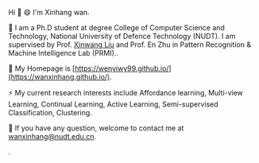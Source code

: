 Hi 👋
😄 I'm Xinhang wan.

🔭 I am a Ph.D student at degree College of Computer Science and Technology, National University of Defence Technology (NUDT).  I am supervised by Prof. [Xinwang Liu](https://xinwangliu.github.io/) and Prof. En Zhu in Pattern Recognition & Machine Intelligence Lab (PRMI)..

🌱 My Homepage is [https://wenyiwy99.github.io/](https://wanxinhang.github.io/).

⚡ My current research interests include Affordance learning, Multi-view Learning, Continual Learning, Active Learning, Semi-supervised Classification, Clustering.

💬 If you have any question, welcome to contact me at wanxinhang@nudt.edu.cn.

.
